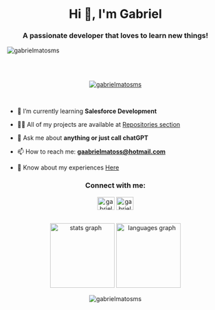 <h1 align="center">Hi 👋, I'm Gabriel</h1>
<h3 align="center">A passionate developer that loves to learn new things!</h3>

<p align="left"> <img src="https://komarev.com/ghpvc/?username=gabrielmatosms&label=Profile%20views&color=0e75b6&style=flat" alt="gabrielmatosms" /> </p>

<br/><br/>

<p align="center"> <a href="https://github.com/ryo-ma/github-profile-trophy"><img src="https://github-profile-trophy.vercel.app/?username=gabrielmatosms&theme=darkhub&row=2&column=3&margin-w=15&margin-h=15" alt="gabrielmatosms" /></a> </p>

<br/>

- 🌱 I’m currently learning **Salesforce Development**

- 👨‍💻 All of my projects are available at [Repositories section](https://github.com/gabrielmatosms?tab=repositories)

- 💬 Ask me about **anything or just call chatGPT**

- 📫 How to reach me: **gaabrielmatoss@hotmail.com**

- 📄 Know about my experiences <a href="https://gabrielmatos.dev" target="_blank">Here</a>

<h3 align="center">Connect with me:</h3>
<p align="center">
<a href="https://www.linkedin.com/in/gabrielmms/" target="_blank"><img align="center" src="https://raw.githubusercontent.com/rahuldkjain/github-profile-readme-generator/master/src/images/icons/Social/linked-in-alt.svg" alt="gabrielmatosms" height="30" width="40" /></a>
<a href="https://instagram.com/gabrielmatosms" target="_blank"><img align="center" src="https://raw.githubusercontent.com/rahuldkjain/github-profile-readme-generator/master/src/images/icons/Social/instagram.svg" alt="gabrielmatosms" height="30" width="40" /></a>
</p>
<br/>

<div align="center">
  <img src="https://github-readme-stats.vercel.app/api?username=gabrielmatosms&hide_title=false&hide_rank=false&show_icons=true&include_all_commits=true&count_private=true&disable_animations=false&theme=dark&locale=en&hide_border=false&order=1" height="150" alt="stats graph"  />
  <img src="https://github-readme-stats.vercel.app/api/top-langs?username=gabrielmatosms&locale=en&hide_title=false&layout=compact&card_width=320&langs_count=5&theme=dark&hide_border=false&order=2" height="150" alt="languages graph"  />
  <p><img align="center" src="https://github-readme-streak-stats.herokuapp.com/?user=gabrielmatosms&theme=dark" alt="gabrielmatosms" /></p>
</div>

<br/>
